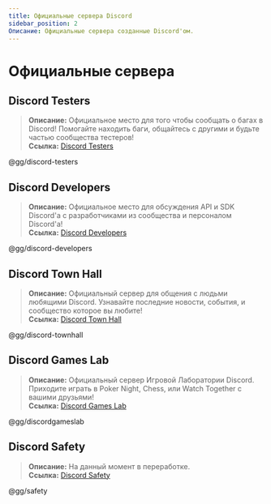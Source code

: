 ```yaml
---
title: Официальные сервера Discord
sidebar_position: 2
Описание: Официальные сервера созданные Discord'ом.
---
```


# Официальные сервера

## **Discord Testers** 
> __Описание:__ Официальное место для того чтобы сообщать о багах в Discord! Помогайте находить баги, общайтесь с другими и будьте частью сообщества тестеров!   <br/>
__Ссылка:__ [Discord Testers](https://discord.gg/discord-testers)

@gg/discord-testers


## **Discord Developers**
> __Описание:__ Официальное место для обсуждения API и SDK Discord'а с разработчиками из сообщества и персоналом Discord'a!   <br/>
__Ссылка:__ [Discord Developers](https://discord.gg/discord-developers)

@gg/discord-developers

## **Discord Town Hall** 
> __Описание:__ Официальный сервер для общения с людьми любящими Discord. Узнавайте последние новости, события, и сообщество которое вы любите!   <br/>
__Ссылка:__ [Discord Town Hall](https://discord.gg/discord-townhall)

@gg/discord-townhall

## **Discord Games Lab** 
> __Описание:__ Официальный сервер Игровой Лаборатории Discord. Приходите играть в Poker Night, Chess, или Watch Together с вашими друзьями!   <br/>
__Ссылка:__ [Discord Games Lab](https://discord.gg/discordgameslab)

@gg/discordgameslab

## **Discord Safety**
> __Описание:__ На данный момент в переработке.  <br/>
__Ссылка:__ [Discord Safety](https://discord.gg/safety)

@gg/safety
